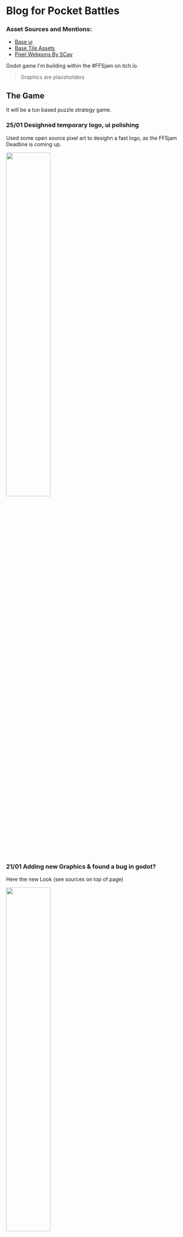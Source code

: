 # Blog for Pocket Battles

### Asset Sources and Mentions:

- [Base ui](https://opengameart.org/content/pixel-uihud-pack)
- [Base Tile Assets](https://opengameart.org/content/bomber-planet-16x16-pixel-art-assets)
- [Pixel Webpons By SCay](https://opengameart.org/content/pixel-weapons-1)

Godot game I'm building within the \#FFSjam on itch.io.

> Graphics are placeholders

## The Game

It will be a tun based puzzle strategy game.

### 25/01 Desighned temporary logo, ui polishing

Used some open source pixel art to desighn a fast logo, as the FFSjam Deadline is coming up.

<img src="blog/pocket_battles13.gif" width="49%">

### 21/01 Adding new Graphics & found a  bug in godot?

Here the new Look (see sources on top of page)

<img src="blog/pocket_battles12.gif" width="49%">

Godot Scroll boxes seem to change anchors as thy want. Worked around that by resizing the object by code rather than relying on godots anchoring system.

<img src="blog/godot_problem1.gif" width="49%">

### 16/01 adding animations and battle system infrastructure

The entities can move now and fights are performed in order of entity placement. And all entities have individual animations now.

<img src="blog/pocket_battles11.gif" width="49%">

Before I change the graphics i can improved the look by adding some animations.

<img src="blog/pocket_battles10.gif" width="49%">

### 15/01 Editor almost done

Draw drawing and opponent placing and on is now implemented.

<img src="blog/pocket_battles9.gif" width="49%">

### 13/01 Added Level editor and Implemented the battle system

Added a level editor for the game, especially to be able to test edge-case level scenarios.

<img src="blog/pocket_battle7.gif" width="49%">

Entities will now fight at the end of the turn, if they end up in the same position.

<img src="blog/pocket_battle6.gif" width="49%">

### 11/01 Added Tiles and their functionality

The wall tile was implemented so far an blocks moves entering.

<img src="blog/pocket_battles5.gif" width="49%">

### 09/01 Finished the in game ui

Added all in game ui elements, and connected them to the entities.

### 07/01 More ui stuff and move selection

Implemented move selection

<img src="blog/pocket_battles4.gif" width="49%">

Select and place player nodes.

<img src="blog/pocket_battles3.gif" width="49%">

### 05/01 Base scene mechanic

Added the simple grid and implemented a level loader.
Implemented using independent objects for flexability.

<img src="blog/pocket_battles_1.gif" width="49%">

And base ui for player entity placement.

<img src="blog/pocket_battles2.gif" width="49%">



### TODO

To produce a semi finished game till 31 folling has to be done:

- [] Add new character sprites
- [] Add facing direction filter (also for moves)
- [] Add a actual victory screen
- [] Make at least 10 levels
- [] Add Level Select Menu
- [] Add level save option
- [] Add one special entity: Archer

Smaller fixes:

- Remove character button hover
- Bug: Editor character moves sometimes maps to wrong entity
